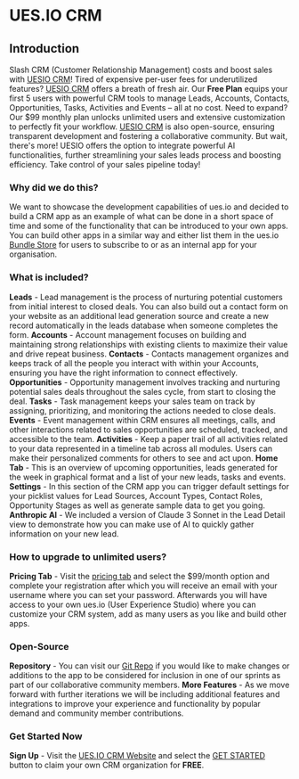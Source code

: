 # UES.IO CRM

## Introduction

Slash CRM (Customer Relationship Management) costs and boost sales with [UESIO CRM](https://crm.ues.io/home)! Tired of expensive per-user fees for underutilized features? [UESIO CRM](https://crm.ues.io/home) offers a breath of fresh air. Our **Free Plan** equips your first 5 users with powerful CRM tools to manage Leads, Accounts, Contacts, Opportunities, Tasks, Activities and Events – all at no cost. Need to expand? Our $99 monthly plan unlocks unlimited users and extensive customization to perfectly fit your workflow. [UESIO CRM](https://crm.ues.io/home) is also open-source, ensuring transparent development and fostering a collaborative community. But wait, there's more! UESIO offers the option to integrate powerful AI functionalities, further streamlining your sales leads process and boosting efficiency. Take control of your sales pipeline today!

### Why did we do this?

We want to showcase the development capabilities of ues.io and decided to build a CRM app as an example of what can be done in a short space of time and some of the functionality that can be introduced to your own apps. You can build other apps in a similar way and either list them in the ues.io [Bundle Store](https://docs.ues.io/bundle-store) for users to subscribe to or as an internal app for your organisation.

### What is included?

**Leads** - Lead management is the process of nurturing potential customers from initial interest to closed deals. You can also build out a contact form on your website as an additional lead generation source and create a new record automatically in the leads database when someone completes the form.
**Accounts** - Account management focuses on building and maintaining strong relationships with existing clients to maximize their value and drive repeat business.
**Contacts** - Contacts management organizes and keeps track of all the people you interact with within your Accounts, ensuring you have the right information to connect effectively.
**Opportunities** - Opportunity management involves tracking and nurturing potential sales deals throughout the sales cycle, from start to closing the deal.
**Tasks** - Task management keeps your sales team on track by assigning, prioritizing, and monitoring the actions needed to close deals.
**Events** - Event management within CRM ensures all meetings, calls, and other interactions related to sales opportunities are scheduled, tracked, and accessible to the team.
**Activities** - Keep a paper trail of all activities related to your data represented in a timeline tab across all modules. Users can make their personalized comments for others to see and act upon.
**Home Tab** - This is an overview of upcoming opportunities, leads generated for the week in graphical format and a list of your new leads, tasks and events.
**Settings** - In this section of the CRM app you can trigger default settings for your picklist values for Lead Sources, Account Types, Contact Roles, Opportunity Stages as well as generate sample data to get you going.
**Anthropic AI** - We included a version of Claude 3 Sonnet in the Lead Detail view to demonstrate how you can make use of AI to quickly gather information on your new lead.

### How to upgrade to unlimited users?

**Pricing Tab** - Visit the [pricing tab](https://ues.io/pricing) and select the $99/month option and complete your registration after which you will receive an email with your username where you can set your password. Afterwards you will have access to your own ues.io (User Experience Studio) where you can customize your CRM system, add as many users as you like and build other apps.

### Open-Source

**Repository** - You can visit our [Git Repo](https://github.com/ues-io/crm) if you would like to make changes or additions to the app to be considered for inclusion in one of our sprints as part of our collaborative community members.
**More Features** - As we move forward with further iterations we will be including additional features and integrations to improve your experience and functionality by popular demand and community member contributions.

### Get Started Now

**Sign Up** - Visit the [UES.IO CRM Website](https://crm.ues.io/home) and select the [GET STARTED](https://crm.ues.io/getstarted) button to claim your own CRM organization for **FREE**.